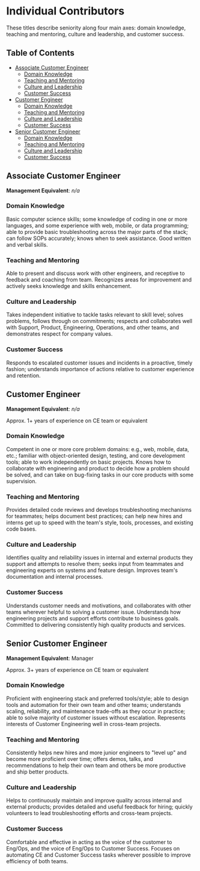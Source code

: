 # Individual Contributors

These titles describe seniority along four main axes: domain knowledge, teaching and mentoring, culture and leadership, and customer success.

## Table of Contents 
  * [Associate Customer Engineer](#associate-customer-engineer)
    * [Domain Knowledge](#domain-knowledge)
    * [Teaching and Mentoring](#teaching-and-mentoring)
    * [Culture and Leadership](#culture-and-leadership)
    * [Customer Success](#customer-success)
  * [Customer Engineer](#customer-engineer)
    * [Domain Knowledge](#domain-knowledge-1)
    * [Teaching and Mentoring](#teaching-and-mentoring-1)
    * [Culture and Leadership](#culture-and-leadership-1)
    * [Customer Success](#customer-success-1)
  * [Senior Customer Engineer](#senior-customer-engineer)
    * [Domain Knowledge](#domain-knowledge-2)
    * [Teaching and Mentoring](#teaching-and-mentoring-2)
    * [Culture and Leadership](#culture-and-leadership-2)
    * [Customer Success](#customer-success-2)

## Associate Customer Engineer

**Management Equivalent**: _n/a_

### Domain Knowledge

Basic computer science skills; some knowledge of coding in one or more languages, and some experience with web, mobile, or data programming; able to provide basic troubleshooting across the major parts of the stack; can follow SOPs accurately; knows when to seek assistance. Good written and verbal skills.

### Teaching and Mentoring

Able to present and discuss work with other engineers, and receptive to feedback and coaching from team. Recognizes areas for improvement and actively seeks knowledge and skills enhancement.

### Culture and Leadership

Takes independent initiative to tackle tasks relevant to skill level; solves problems, follows through on commitments; respects and collaborates well with Support, Product, Engineering, Operations, and other teams, and demonstrates respect for company values.

### Customer Success

Responds to escalated customer issues and incidents in a proactive, timely fashion; understands importance of actions relative to customer experience and retention.

## Customer Engineer

**Management Equivalent**: _n/a_

Approx. 1+ years of experience on CE team or equivalent

### Domain Knowledge

Competent in one or more core problem domains: e.g., web, mobile, data, etc.; familiar with object-oriented design, testing, and core development tools; able to work independently on basic projects. Knows how to collaborate with engineering and product to decide how a problem should be solved, and can take on bug-fixing tasks in our core products with some supervision.

### Teaching and Mentoring

Provides detailed code reviews and develops troubleshooting mechanisms for teammates; helps document best practices; can help new hires and interns get up to speed with the team's style, tools, processes, and existing code bases.

### Culture and Leadership

Identifies quality and reliability issues in internal and external products they support and attempts to resolve them; seeks input from teammates and engineering experts on systems and feature design. Improves team's documentation and internal processes.

### Customer Success

Understands customer needs and motivations, and collaborates with other teams wherever helpful to solving a customer issue. Understands how engineering projects and support efforts contribute to business goals. Committed to delivering consistently high quality products and services.

## Senior Customer Engineer

**Management Equivalent**: Manager

Approx. 3+ years of experience on CE team or equivalent

### Domain Knowledge

Proficient with engineering stack and preferred tools/style; able to design tools and automation for their own team and other teams; understands scaling, reliability, and maintenance trade-offs as they occur in practice; able to solve majority of customer issues without escalation. Represents interests of Customer Engineering well in cross-team projects.

### Teaching and Mentoring

Consistently helps new hires and more junior engineers to "level up" and become more proficient over time; offers demos, talks, and recommendations to help their own team and others be more productive and ship better products.

### Culture and Leadership

Helps to continuously maintain and improve quality across internal and external products; provides detailed and useful feedback for hiring; quickly volunteers to lead troubleshooting efforts and cross-team projects.

### Customer Success

Comfortable and effective in acting as the voice of the customer to Eng/Ops, and the voice of Eng/Ops to Customer Success. Focuses on automating CE and Customer Success tasks wherever possible to improve efficiency of both teams.

